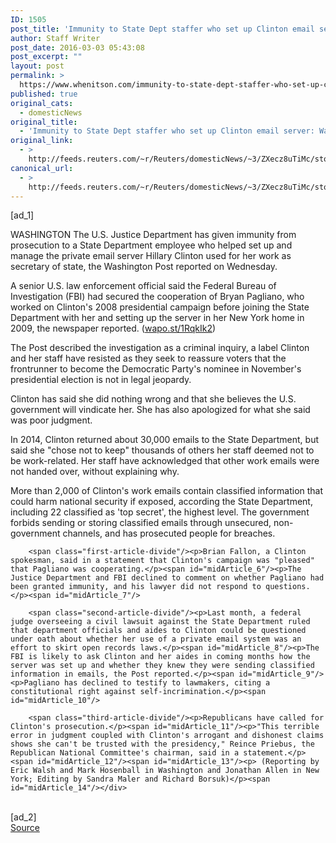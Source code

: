```yaml
---
ID: 1505
post_title: 'Immunity to State Dept staffer who set up Clinton email server: WashPost'
author: Staff Writer
post_date: 2016-03-03 05:43:08
post_excerpt: ""
layout: post
permalink: >
  https://www.whenitson.com/immunity-to-state-dept-staffer-who-set-up-clinton-email-server-washpost/
published: true
original_cats:
  - domesticNews
original_title:
  - 'Immunity to State Dept staffer who set up Clinton email server: WashPost'
original_link:
  - >
    http://feeds.reuters.com/~r/Reuters/domesticNews/~3/ZXecz8uTiMc/story01.htm
canonical_url:
  - >
    http://feeds.reuters.com/~r/Reuters/domesticNews/~3/ZXecz8uTiMc/story01.htm
---
```

 [ad_1]
<br><div id="articleText">
<span id="midArticle_start"/>

<span class="focusParagraph" readability="5"><p><span class="articleLocation">WASHINGTON</span> The U.S. Justice Department has given immunity from prosecution to a State Department employee who helped set up and manage the private email server Hillary Clinton used for her work as secretary of state, the Washington Post reported on Wednesday.</p></span><span id="midArticle_0"/><p>A senior U.S. law enforcement official said the Federal Bureau of Investigation (FBI) had secured the cooperation of Bryan Pagliano, who worked on Clinton's 2008 presidential campaign before joining the State Department with her and setting up the server in her New York home in 2009, the newspaper reported. (<a href="http://wapo.st/1RqkIk2">wapo.st/1RqkIk2</a>)</p><span id="midArticle_1"/><p>The Post described the investigation as a criminal inquiry, a label Clinton and her staff have resisted as they seek to reassure voters that the frontrunner to become the Democratic Party's nominee in November's presidential election is not in legal jeopardy.</p><span id="midArticle_2"/><p>Clinton has said she did nothing wrong and that she believes the U.S. government will vindicate her. She has also apologized for what she said was poor judgment.</p><span id="midArticle_3"/><p>In 2014, Clinton returned about 30,000 emails to the State Department, but said she "chose not to keep" thousands of others her staff deemed not to be work-related. Her staff have acknowledged that other work emails were not handed over, without explaining why.</p><span id="midArticle_4"/><p>More than 2,000 of Clinton's work emails contain classified information that could harm national security if exposed, according the State Department, including 22 classified as 'top secret', the highest level. The government forbids sending or storing classified emails through unsecured, non-government channels, and has prosecuted people for breaches.</p><span id="midArticle_5"/>
        
        <span class="first-article-divide"/><p>Brian Fallon, a Clinton spokesman, said in a statement that Clinton's campaign was "pleased" that Pagliano was cooperating.</p><span id="midArticle_6"/><p>The Justice Department and FBI declined to comment on whether Pagliano had been granted immunity, and his lawyer did not respond to questions.</p><span id="midArticle_7"/>
        
        <span class="second-article-divide"/><p>Last month, a federal judge overseeing a civil lawsuit against the State Department ruled that department officials and aides to Clinton could be questioned under oath about whether her use of a private email system was an effort to skirt open records laws.</p><span id="midArticle_8"/><p>The FBI is likely to ask Clinton and her aides in coming months how the server was set up and whether they knew they were sending classified information in emails, the Post reported.</p><span id="midArticle_9"/><p>Pagliano has declined to testify to lawmakers, citing a constitutional right against self-incrimination.</p><span id="midArticle_10"/>
        
        <span class="third-article-divide"/><p>Republicans have called for Clinton's prosecution.</p><span id="midArticle_11"/><p>"This terrible error in judgment coupled with Clinton's arrogant and dishonest claims shows she can't be trusted with the presidency," Reince Priebus, the Republican National Committee's chairman, said in a statement.</p><span id="midArticle_12"/><span id="midArticle_13"/><p> (Reporting by Eric Walsh and Mark Hosenball in Washington and Jonathan Allen in New York; Editing by Sandra Maler and Richard Borsuk)</p><span id="midArticle_14"/></div>
<br>[ad_2]
<br><a href="http://feeds.reuters.com/~r/Reuters/domesticNews/~3/ZXecz8uTiMc/story01.htm">Source </a>
